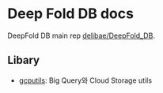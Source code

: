# Deep Fold DB docs

DeepFold DB main rep [delibae/DeepFold_DB](https://github.com/delibae/DeepFold_DB).

## Libary

* [gcputils](./gcputils/gcputils.md): Big Query와 Cloud Storage utils
